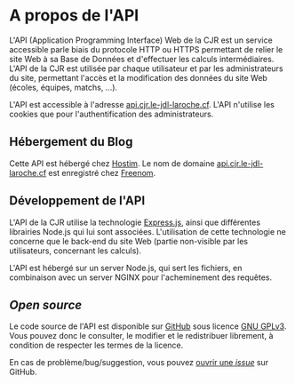 # A propos de l'API

L'API (Application Programming Interface) Web de la CJR est un service accessible parle biais du protocole HTTP ou HTTPS permettant de relier le site Web à sa Base de Données et d'effectuer les calculs intermédiaires.
L'API de la CJR est utilisée par chaque utilisateur et par les administrateurs du site, permettant l'accès et la modification des données du site Web (écoles, équipes, matchs, ...).

L'API est accessible à l'adresse [api.cjr.le-jdl-laroche.cf](https://api.cjr.le-jdl-laroche.cf).
L'API n'utilise les cookies que pour l'authentification des  administrateurs.

## Hébergement du Blog

Cette API est hébergé chez [Hostim](https://hostim.fr).
Le nom de domaine [api.cjr.le-jdl-laroche.cf](https://api.cjrle-jdl-laroche.cf) est enregistré chez [Freenom](https://freenom.com).

## Développement de l'API

L'API de la CJR utilise la technologie [Express.js](https://expressjs.com), ainsi que différentes librairies Node.js qui lui sont associées. L'utilisation de cette technologie ne concerne que le back-end du site Web (partie non-visible par les utilisateurs, concernant les calculs).

L'API est hébergé sur un server Node.js, qui sert les fichiers, en combinaison avec un server NGINX pour l'acheminement des requêtes.

## *Open source*

Le code source de l'API est disponible sur [GitHub](/https://github.com/Le-JDL-La-Roche/CJR-API) sous licence [GNU GPLv3](https://github.com/Le-JDL-La-Roche/CJR-API/blob/main/LICENSE). Vous pouvez donc le consulter, le modifier et le redistribuer librement, à condition de respecter les termes de la licence.

En cas de problème/bug/suggestion, vous pouvez [ouvrir une *issue*](https://github.com/Le-JDL-La-Roche/CJR-API/issues) sur GitHub.